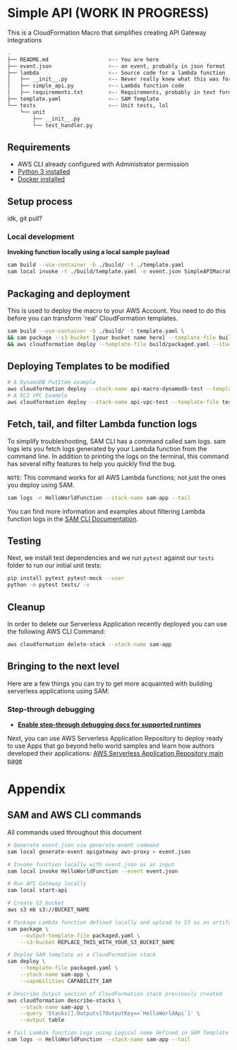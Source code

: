 # Simple API (WORK IN PROGRESS)

This is a CloudFormation Macro that simplifies creating API Gateway integrations

```bash
.
├── README.md                   <-- You are here
├── event.json                  <-- an event, probably in json format
├── lambda                      <-- Source code for a lambda function
│   ├── __init__.py             <-- Never really knew what this was for
│   ├── simple_api.py           <-- Lambda function code
│   ├── requirements.txt        <-- Requirements, probably in text format
├── template.yaml               <-- SAM Template
└── tests                       <-- Unit tests, lol
    └── unit
        ├── __init__.py
        └── test_handler.py
```

## Requirements

* AWS CLI already configured with Administrator permission
* [Python 3 installed](https://www.python.org/downloads/)
* [Docker installed](https://www.docker.com/community-edition)

## Setup process

idk, git pull?

### Local development

**Invoking function locally using a local sample payload**

```bash
sam build --use-container -b ./build/ -t ./template.yaml
sam local invoke -t ./build/template.yaml -e event.json SimpleAPIMacroFunction
```

## Packaging and deployment

This is used to deploy the macro to your AWS Account. You need to do this before you can transform 'real' CloudFormation templates.

```bash
sam build --use-container -b ./build/ -t template.yaml \
&& sam package --s3-bucket [your bucket name here] --template-file build/template.yaml --output-template-file build/packaged.yaml --profile workshop\
&& aws cloudformation deploy --template-file build/packaged.yaml --stack-name [your stack name here]  --capabilities CAPABILITY_NAMED_IAM --profile workshop
```

## Deploying Templates to be modified

```bash
# A DynamoDB PutItem example
aws cloudformation deploy --stack-name api-macro-dynamodb-test --template-file test_templates/dynamo_db_test.yaml --capabilities CAPABILITY_IAM --profile workshop
# A EC2 VPC Example
aws cloudformation deploy --stack-name api-vpc-test --template-file test_templates/vpc_test.yaml --capabilities CAPABILITY_IAM --profile workshopaws cloudformation deploy --stack-name api-vpc-test --template-file test_templates/vpc_test.yaml --capabilities CAPABILITY_IAM --profile workshop
```

## Fetch, tail, and filter Lambda function logs

To simplify troubleshooting, SAM CLI has a command called sam logs. sam logs lets you fetch logs generated by your Lambda function from the command line. In addition to printing the logs on the terminal, this command has several nifty features to help you quickly find the bug.

`NOTE`: This command works for all AWS Lambda functions; not just the ones you deploy using SAM.

```bash
sam logs -n HelloWorldFunction --stack-name sam-app --tail
```

You can find more information and examples about filtering Lambda function logs in the [SAM CLI Documentation](https://docs.aws.amazon.com/serverless-application-model/latest/developerguide/serverless-sam-cli-logging.html).

## Testing

Next, we install test dependencies and we run `pytest` against our `tests` folder to run our initial unit tests:

```bash
pip install pytest pytest-mock --user
python -m pytest tests/ -v
```

## Cleanup

In order to delete our Serverless Application recently deployed you can use the following AWS CLI Command:

```bash
aws cloudformation delete-stack --stack-name sam-app
```

## Bringing to the next level

Here are a few things you can try to get more acquainted with building serverless applications using SAM:

### Step-through debugging

* **[Enable step-through debugging docs for supported runtimes]((https://docs.aws.amazon.com/serverless-application-model/latest/developerguide/serverless-sam-cli-using-debugging.html))**

Next, you can use AWS Serverless Application Repository to deploy ready to use Apps that go beyond hello world samples and learn how authors developed their applications: [AWS Serverless Application Repository main page](https://aws.amazon.com/serverless/serverlessrepo/)

# Appendix

## SAM and AWS CLI commands

All commands used throughout this document

```bash
# Generate event.json via generate-event command
sam local generate-event apigateway aws-proxy > event.json

# Invoke function locally with event.json as an input
sam local invoke HelloWorldFunction --event event.json

# Run API Gateway locally
sam local start-api

# Create S3 bucket
aws s3 mb s3://BUCKET_NAME

# Package Lambda function defined locally and upload to S3 as an artifact
sam package \
    --output-template-file packaged.yaml \
    --s3-bucket REPLACE_THIS_WITH_YOUR_S3_BUCKET_NAME

# Deploy SAM template as a CloudFormation stack
sam deploy \
    --template-file packaged.yaml \
    --stack-name sam-app \
    --capabilities CAPABILITY_IAM

# Describe Output section of CloudFormation stack previously created
aws cloudformation describe-stacks \
    --stack-name sam-app \
    --query 'Stacks[].Outputs[?OutputKey==`HelloWorldApi`]' \
    --output table

# Tail Lambda function Logs using Logical name defined in SAM Template
sam logs -n HelloWorldFunction --stack-name sam-app --tail
```

